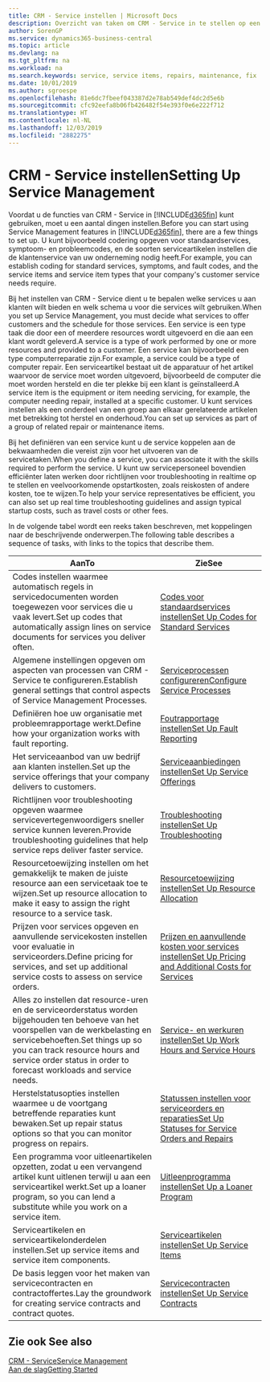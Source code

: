 ```yaml
---
title: CRM - Service instellen | Microsoft Docs
description: Overzicht van taken om CRM - Service in te stellen op een manier die past bij de manier waarop uw organisaties hun services beheren.
author: SorenGP
ms.service: dynamics365-business-central
ms.topic: article
ms.devlang: na
ms.tgt_pltfrm: na
ms.workload: na
ms.search.keywords: service, service items, repairs, maintenance, fix
ms.date: 10/01/2019
ms.author: sgroespe
ms.openlocfilehash: 81e6dc7fbeef043387d2e78ab549def4dc2d5e6b
ms.sourcegitcommit: cfc92eefa8b06fb426482f54e393f0e6e222f712
ms.translationtype: HT
ms.contentlocale: nl-NL
ms.lasthandoff: 12/03/2019
ms.locfileid: "2882275"
---
```

# <a name="setting-up-service-management"></a><span data-ttu-id="69f90-103">CRM - Service instellen</span><span class="sxs-lookup"><span data-stu-id="69f90-103">Setting Up Service Management</span></span>
<span data-ttu-id="69f90-104">Voordat u de functies van CRM - Service in [!INCLUDE[d365fin](includes/d365fin_md.md)] kunt gebruiken, moet u een aantal dingen instellen.</span><span class="sxs-lookup"><span data-stu-id="69f90-104">Before you can start using Service Management features in [!INCLUDE[d365fin](includes/d365fin_md.md)], there are a few things to set up.</span></span> <span data-ttu-id="69f90-105">U kunt bijvoorbeeld codering opgeven voor standaardservices, symptoom- en probleemcodes, en de soorten serviceartikelen instellen die de klantenservice van uw onderneming nodig heeft.</span><span class="sxs-lookup"><span data-stu-id="69f90-105">For example, you can establish coding for standard services, symptoms, and fault codes, and the service items and service item types that your company's customer service needs require.</span></span>  

<span data-ttu-id="69f90-106">Bij het instellen van CRM - Service dient u te bepalen welke services u aan klanten wilt bieden en welk schema u voor die services wilt gebruiken.</span><span class="sxs-lookup"><span data-stu-id="69f90-106">When you set up Service Management, you must decide what services to offer customers and the schedule for those services.</span></span> <span data-ttu-id="69f90-107">Een service is een type taak die door een of meerdere resources wordt uitgevoerd en die aan een klant wordt geleverd.</span><span class="sxs-lookup"><span data-stu-id="69f90-107">A service is a type of work performed by one or more resources and provided to a customer.</span></span> <span data-ttu-id="69f90-108">Een service kan bijvoorbeeld een type computerreparatie zijn.</span><span class="sxs-lookup"><span data-stu-id="69f90-108">For example, a service could be a type of computer repair.</span></span> <span data-ttu-id="69f90-109">Een serviceartikel bestaat uit de apparatuur of het artikel waarvoor de service moet worden uitgevoerd, bijvoorbeeld de computer die moet worden hersteld en die ter plekke bij een klant is geïnstalleerd.</span><span class="sxs-lookup"><span data-stu-id="69f90-109">A service item is the equipment or item needing servicing, for example, the computer needing repair, installed at a specific customer.</span></span> <span data-ttu-id="69f90-110">U kunt services instellen als een onderdeel van een groep aan elkaar gerelateerde artikelen met betrekking tot herstel en onderhoud.</span><span class="sxs-lookup"><span data-stu-id="69f90-110">You can set up services as part of a group of related repair or maintenance items.</span></span>  
  
<span data-ttu-id="69f90-111">Bij het definiëren van een service kunt u de service koppelen aan de bekwaamheden die vereist zijn voor het uitvoeren van de servicetaken.</span><span class="sxs-lookup"><span data-stu-id="69f90-111">When you define a service, you can associate it with the skills required to perform the service.</span></span> <span data-ttu-id="69f90-112">U kunt uw servicepersoneel bovendien efficiënter laten werken door richtlijnen voor troubleshooting in realtime op te stellen en veelvoorkomende opstartkosten, zoals reiskosten of andere kosten, toe te wijzen.</span><span class="sxs-lookup"><span data-stu-id="69f90-112">To help your service representatives be efficient, you can also set up real time troubleshooting guidelines and assign typical startup costs, such as travel costs or other fees.</span></span>  

<span data-ttu-id="69f90-113">In de volgende tabel wordt een reeks taken beschreven, met koppelingen naar de beschrijvende onderwerpen.</span><span class="sxs-lookup"><span data-stu-id="69f90-113">The following table describes a sequence of tasks, with links to the topics that describe them.</span></span>  
  
| <span data-ttu-id="69f90-114">Aan</span><span class="sxs-lookup"><span data-stu-id="69f90-114">To</span></span> | <span data-ttu-id="69f90-115">Zie</span><span class="sxs-lookup"><span data-stu-id="69f90-115">See</span></span> |
| --- | --- |
| <span data-ttu-id="69f90-116">Codes instellen waarmee automatisch regels in servicedocumenten worden toegewezen voor services die u vaak levert.</span><span class="sxs-lookup"><span data-stu-id="69f90-116">Set up codes that automatically assign lines on service documents for services you deliver often.</span></span> |[<span data-ttu-id="69f90-117">Codes voor standaardservices instellen</span><span class="sxs-lookup"><span data-stu-id="69f90-117">Set Up Codes for Standard Services</span></span>](service-how-setup-service-coding.md)|
| <span data-ttu-id="69f90-118">Algemene instellingen opgeven om aspecten van processen van CRM - Service te configureren.</span><span class="sxs-lookup"><span data-stu-id="69f90-118">Establish general settings that control aspects of Service Management Processes.</span></span>|[<span data-ttu-id="69f90-119">Serviceprocessen configureren</span><span class="sxs-lookup"><span data-stu-id="69f90-119">Configure Service Processes</span></span>](service-setup-service-processes.md)|
| <span data-ttu-id="69f90-120">Definiëren hoe uw organisatie met probleemrapportage werkt.</span><span class="sxs-lookup"><span data-stu-id="69f90-120">Define how your organization works with fault reporting.</span></span> |[<span data-ttu-id="69f90-121">Foutrapportage instellen</span><span class="sxs-lookup"><span data-stu-id="69f90-121">Set Up Fault Reporting</span></span>](service-how-setup-fault-reporting.md) |
| <span data-ttu-id="69f90-122">Het serviceaanbod van uw bedrijf aan klanten instellen.</span><span class="sxs-lookup"><span data-stu-id="69f90-122">Set up the service offerings that your company delivers to customers.</span></span>|[<span data-ttu-id="69f90-123">Serviceaanbiedingen instellen</span><span class="sxs-lookup"><span data-stu-id="69f90-123">Set Up Service Offerings</span></span>](service-how-setup-service-offerings.md)|
| <span data-ttu-id="69f90-124">Richtlijnen voor troubleshooting opgeven waarmee servicevertegenwoordigers sneller service kunnen leveren.</span><span class="sxs-lookup"><span data-stu-id="69f90-124">Provide troubleshooting guidelines that help service reps deliver faster service.</span></span> |[<span data-ttu-id="69f90-125">Troubleshooting instellen</span><span class="sxs-lookup"><span data-stu-id="69f90-125">Set Up Troubleshooting</span></span>](service-how-setup-troubleshooting.md) |
| <span data-ttu-id="69f90-126">Resourcetoewijzing instellen om het gemakkelijk te maken de juiste resource aan een servicetaak toe te wijzen.</span><span class="sxs-lookup"><span data-stu-id="69f90-126">Set up resource allocation to make it easy to assign the right resource to a service task.</span></span> |[<span data-ttu-id="69f90-127">Resourcetoewijzing instellen</span><span class="sxs-lookup"><span data-stu-id="69f90-127">Set Up Resource Allocation</span></span>](service-how-setup-resource-allocation.md) |
| <span data-ttu-id="69f90-128">Prijzen voor services opgeven en aanvullende servicekosten instellen voor evaluatie in serviceorders.</span><span class="sxs-lookup"><span data-stu-id="69f90-128">Define pricing for services, and set up additional service costs to assess on service orders.</span></span> |[<span data-ttu-id="69f90-129">Prijzen en aanvullende kosten voor services instellen</span><span class="sxs-lookup"><span data-stu-id="69f90-129">Set Up Pricing and Additional Costs for Services</span></span>](service-how-setup-service-costs-pricing.md)|
| <span data-ttu-id="69f90-130">Alles zo instellen dat resource-uren en de serviceorderstatus worden bijgehouden ten behoeve van het voorspellen van de werkbelasting en servicebehoeften.</span><span class="sxs-lookup"><span data-stu-id="69f90-130">Set things up so you can track resource hours and service order status in order to forecast workloads and service needs.</span></span>|[<span data-ttu-id="69f90-131">Service- en werkuren instellen</span><span class="sxs-lookup"><span data-stu-id="69f90-131">Set Up Work Hours and Service Hours</span></span>](service-how-setup-work-service-hours.md)|
| <span data-ttu-id="69f90-132">Herstelstatusopties instellen waarmee u de voortgang betreffende reparaties kunt bewaken.</span><span class="sxs-lookup"><span data-stu-id="69f90-132">Set up repair status options so that you can monitor progress on repairs.</span></span> | [<span data-ttu-id="69f90-133">Statussen instellen voor serviceorders en reparaties</span><span class="sxs-lookup"><span data-stu-id="69f90-133">Set Up Statuses for Service Orders and Repairs</span></span>](service-order-repair-status.md)|
| <span data-ttu-id="69f90-134">Een programma voor uitleenartikelen opzetten, zodat u een vervangend artikel kunt uitlenen terwijl u aan een serviceartikel werkt.</span><span class="sxs-lookup"><span data-stu-id="69f90-134">Set up a loaner program, so you can lend a substitute while you work on a service item.</span></span> |[<span data-ttu-id="69f90-135">Uitleenprogramma instellen</span><span class="sxs-lookup"><span data-stu-id="69f90-135">Set Up a Loaner Program</span></span>](service-how-setup-loaner-program.md) |
| <span data-ttu-id="69f90-136">Serviceartikelen en serviceartikelonderdelen instellen.</span><span class="sxs-lookup"><span data-stu-id="69f90-136">Set up service items and service item components.</span></span> |[<span data-ttu-id="69f90-137">Serviceartikelen instellen</span><span class="sxs-lookup"><span data-stu-id="69f90-137">Set Up Service Items</span></span>](service-how-setup-service-items.md) |
| <span data-ttu-id="69f90-138">De basis leggen voor het maken van servicecontracten en contractoffertes.</span><span class="sxs-lookup"><span data-stu-id="69f90-138">Lay the groundwork for creating service contracts and contract quotes.</span></span> |[<span data-ttu-id="69f90-139">Servicecontracten instellen</span><span class="sxs-lookup"><span data-stu-id="69f90-139">Set Up Service Contracts</span></span>](service-how-setup-service-contracts.md) |

## <a name="see-also"></a><span data-ttu-id="69f90-140">Zie ook </span><span class="sxs-lookup"><span data-stu-id="69f90-140">See also</span></span>
[<span data-ttu-id="69f90-141">CRM - Service</span><span class="sxs-lookup"><span data-stu-id="69f90-141">Service Management</span></span>](service-service.md)  
[<span data-ttu-id="69f90-142">Aan de slag</span><span class="sxs-lookup"><span data-stu-id="69f90-142">Getting Started</span></span>](product-get-started.md)  
